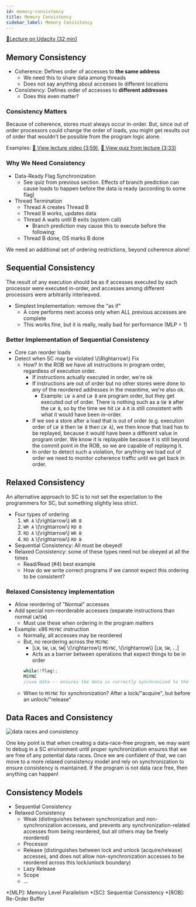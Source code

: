 ```yaml
---
id: memory-consistency
title: Memory Consistency
sidebar_label: Memory Consistency
---
```


[🔗Lecture on Udacity (32 min)](https://classroom.udacity.com/courses/ud007/lessons/914198580/concepts/last-viewed)

## Memory Consistency
- Coherence: Defines order of accesses to **the same address**
  - We need this to share data among threads
  - Does not say anything about accesses to different locations
- Consistency: Defines order of accesses to **different addresses**
  - Does this even matter?

### Consistency Matters
Because of coherence, stores must always occur in-order. But, since out of order processors could change the order of loads, you might get results out of order that wouldn't be possible from the program logic alone.

Examples: [🎥 View lecture video (3:59)](https://www.youtube.com/watch?v=uh8gF64345I), [🎥 View quiz from lecture (3:33)](https://www.youtube.com/watch?v=4X-DciIfFcc)

### Why We Need Consistency
- Data-Ready Flag Synchronization
  - See quiz from previous section. Effects of branch prediction can cause loads to happen before the data is ready (according to some flag)
- Thread Termination
  - Thread A creates Thread B
  - Thread B works, updates data
  - Thread A waits until B exits (system call)
    - Branch prediction may cause this to execute before the following:
  - Thread B done, OS marks B done

We need an additional set of ordering restrictions, beyond coherence alone!

## Sequential Consistency
The result of any execution should be as if accesses executed by each processor were executed in-order, and accesses among different processors were arbitrarily interleaved.

- Simplest Implementation: remove the "as if"
  - A core performs next access only when ALL previous accesses are complete
  - This works fine, but it is really, really bad for performance (MLP = 1)

### Better Implementation of Sequential Consistency
- Core can reorder loads
- Detect when SC may be violated \\(\Rightarrow\\) Fix
  - How? In the ROB we have all instructions in program order, regardless of execution order.
    - If instructions actually executed in order, we're ok
    - If instructions are out of order but no other stores were done to any of the reordered addresses in the meantime, we're also ok.
      - Example: `LW A` and `LW B` are program order, but they get executed out of order. There is nothing such as a `SW B` after the `LW B`, so by the time we hit `LW A` it is still consistent with what it would have been in-order.
    - If we see a store after a load that is out of order (e.g. execution order of `LW B` then `SW B` then `LW A`), we then know that load has to be replayed, because it would have been a different value in program order. We know it is replayable because it is still beyond the commit point in the ROB, so we are capable of replaying it.
    - In order to detect such a violation, for anything we load out of order we need to monitor coherence traffic until we get back in order.

## Relaxed Consistency
An alternative approach to SC is to not set the expectation to the programmers for SC, but something slightly less strict.
- Four types of ordering
  1. `WR A` \\(\rightarrow\\) `WR B` 
  2. `WR A` \\(\rightarrow\\) `RD B`
  3. `RD A` \\(\rightarrow\\) `WR B`
  4. `RD A` \\(\rightarrow\\) `RD B`
- Sequential Consistency: All must be obeyed!
- Relaxed Consistency: some of these types need not be obeyed at all the times
  - Read/Read (#4) best example
  - How do we write correct programs if we cannot expect this ordering to be consistent?

### Relaxed Consistency implementation
- Allow reordering of "Normal" accesses
- Add special non-reorderable accesses (separate instructions than normal `LW`/`SW`)
  - Must use these when ordering in the program matters
- Example: x86 `MSYNC` instruction
  - Normally, all accesses may be reordered
  - But, no reordering across the `MSYNC`
    - [`LW`, `SW`, `LW`, `SW`] \\(\rightarrow\\) `MSYNC`, \\(\rightarrow\\) [`LW`, `SW`, ...]
    - Acts as a barrier between operations that expect things to be in order
    ```cpp
    while(!flag);
    MSYNC
    //use data -- ensures the data is correctly synchronized to the flag state regardless of reordering
    ```
  - When to `MSYNC` for synchronization? After a lock/"acquire", but before an unlock/"release"

## Data Races and Consistency
![data races and consistency](https://i.imgur.com/owEQKj4.png)

One key point is that when creating a data-race-free program, we may want to debug in a SC environment until proper synchronization ensures that we are free of any potential data races. Once we are confident of that, we can move to a more relaxed consistency model and rely on synchronization to ensure consistency is maintained. If the program is not data race free, then anything can happen!

## Consistency Models
- Sequential Consistency
- Relaxed Consistency
  - Weak (distinguishes between synchronization and non-synchronization accesses, and prevents any synchronization-related accesses from being reordered, but all others may be freely reordered)
  - Processor
  - Release (distinguishes between lock and unlock (acquire/release) accesses, and does not allow non-synchronization accesses to be reordered across this lock/unlock boundary)
  - Lazy Release
  - Scope
  - ...


*[MLP]: Memory Level Parallelism
*[SC]: Sequential Consistency
*[ROB]: Re-Order Buffer